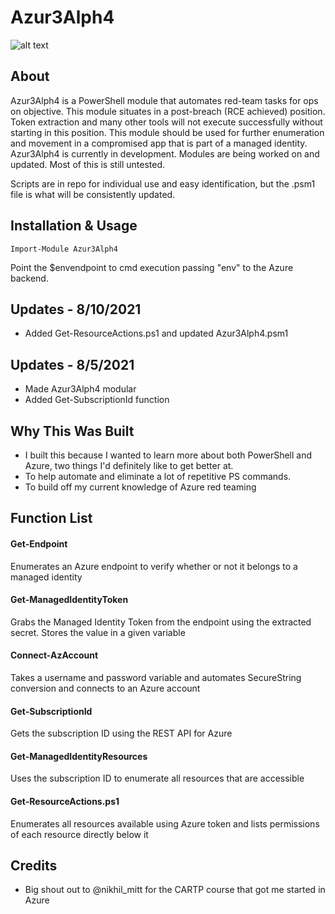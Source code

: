 # **Azur3Alph4**

![alt text](https://github.com/hyd3sec/Azur3Alph4/blob/main/resources/azur3alph4.png?raw=true)

## **About**

Azur3Alph4 is a PowerShell module that automates red-team tasks for ops on objective. This module situates in a post-breach (RCE achieved) position. Token extraction and many other tools will not execute successfully without starting in this position.
This module should be used for further enumeration and movement in a compromised app that is part of a managed identity.  
Azur3Alph4 is currently in development. Modules are being worked on and updated. Most of this is still untested.

Scripts are in repo for individual use and easy identification, but the .psm1 file is what will be consistently updated.

## **Installation & Usage**
`Import-Module Azur3Alph4`

Point the $envendpoint to cmd execution passing "env" to the Azure backend.

## **Updates - 8/10/2021**
- Added Get-ResourceActions.ps1 and updated Azur3Alph4.psm1


## **Updates - 8/5/2021**

- Made Azur3Alph4 modular
- Added Get-SubscriptionId function


## **Why This Was Built**

- I built this because I wanted to learn more about both PowerShell and Azure, two things I'd definitely like to get better at.
- To help automate and eliminate a lot of repetitive PS commands.
- To build off my current knowledge of Azure red teaming


## **Function List**

#### **Get-Endpoint**

Enumerates an Azure endpoint to verify whether or not it belongs to a managed identity

#### **Get-ManagedIdentityToken**

Grabs the Managed Identity Token from the endpoint using the extracted secret. Stores the value in a given variable

#### **Connect-AzAccount**

Takes a username and password variable and automates SecureString conversion and connects to an Azure account

#### **Get-SubscriptionId**

Gets the subscription ID using the REST API for Azure

#### **Get-ManagedIdentityResources**

Uses the subscription ID to enumerate all resources that are accessible

#### **Get-ResourceActions.ps1**

Enumerates all resources available using Azure token and lists permissions of each resource directly below it

## **Credits**

- Big shout out to @nikhil_mitt for the CARTP course that got me started in Azure


